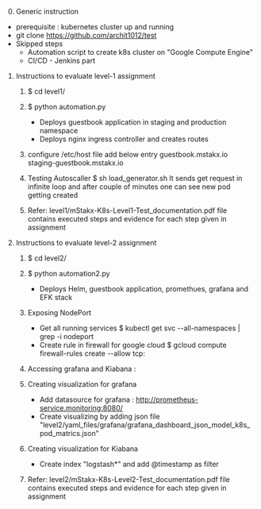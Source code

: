 

0. Generic instruction
- prerequisite : kubernetes cluster up and running
- git clone https://github.com/archit1012/test
- Skipped steps
  - Automation script to create k8s cluster on "Google Compute Engine"
  - CI/CD - Jenkins part


1. Instructions to evaluate level-1 assignment
	1. $ cd level1/
	2. $ python automation.py
	   - Deploys guestbook application in staging and production namespace
	   - Deploys nginx ingress controller and creates routes

    3. configure /etc/host file 
       add below entry
       <IP> guestbook.mstakx.io
       <IP> staging-guestbook.mstakx.io

    4. Testing Autoscaller
       $ sh load_generator.sh
       It sends get request in infinite loop and after couple of minutes one can see new pod getting created

	5. Refer: level1/mStakx-K8s-Level1-Test_documentation.pdf
	   file contains executed steps and evidence for each step given in assignment	
	
2. Instructions to evaluate level-2 assignment
	1. $ cd level2/
	2. $ python automation2.py
		- Deploys Helm, guestbook application, promethues, grafana and EFK stack
	3. Exposing NodePort
	   - Get all running services
	     $ kubectl get svc --all-namespaces | grep -i nodeport
	   - Create rule in firewall for google cloud
	     $ gcloud compute firewall-rules create <name Of service> --allow tcp:<NodePort of Service>
	4. Accessing grafana and Kiabana
	   <IP of Master Node>:<NodePort>

	5. Creating visualization for grafana
	   - Add datasource for grafana : http://prometheus-service.monitoring:8080/
	   - Create visualizing by adding json file "level2/yaml_files/grafana/grafana_dashboard_json_model_k8s_pod_matrics.json" 
    
    6. Creating visualization for Kiabana
       - Create index "logstash*" and add @timestamp as filter

	1. Refer: level2/mStakx-K8s-Level2-Test_documentation.pdf
	   file contains executed steps and evidence for each step given in assignment	
	

